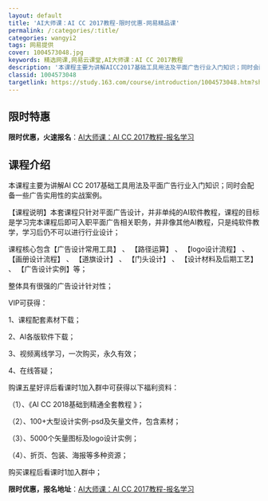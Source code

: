 ```yaml
---
layout: default
title: 'AI大师课：AI CC 2017教程-限时优惠-网易精品课'
permalink: /:categories/:title/
categories: wangyi2
tags: 网易提供
cover: 1004573048.jpg
keywords: 精选网课,网易云课堂,AI大师课：AI CC 2017教程
description: '本课程主要为讲解AICC2017基础工具用法及平面广告行业入门知识；同时会配备一些广告实用性的实战案例。【课程说明】本套'
classid: 1004573048
targetlink: https://study.163.com/course/introduction/1004573048.htm?share=1&shareId=1025206652&utm_campaign=share&utm_medium=iphoneShare&utm_source=&utm_u=1025206652
---
```


## 限时特惠

**限时优惠，火速报名**：[AI大师课：AI CC 2017教程-报名学习](https://study.163.com/course/introduction/1004573048.htm?share=1&shareId=1025206652&utm_campaign=share&utm_medium=iphoneShare&utm_source=&utm_u=1025206652)

## 课程介绍

本课程主要为讲解AI CC 2017基础工具用法及平面广告行业入门知识；同时会配备一些广告实用性的实战案例。



【课程说明】本套课程只针对平面广告设计，并非单纯的AI软件教程，课程的目标是学习完本课程后即可入职平面广告相关职务，并非像其他AI教程，只是纯软件教学，学习后仍不可以进行行业设计；

课程核心包含【广告设计常用工具】 、 【路径运算】  、  【logo设计流程】  、 【画册设计流程】  、  【道旗设计】  、  【门头设计】  、  【设计材料及后期工艺】  、  【广告设计实例】等；

整体具有很强的广告设计针对性；



VIP可获得：

1、课程配套素材下载；

2、AI各版软件下载；

3、视频离线学习，一次购买，永久有效；

4、在线答疑；



购课五星好评后看课时1加入群中可获得以下福利资料：

（1）、《AI CC 2018基础到精通全套教程 》；

（2）、100+大型设计实例-psd及矢量文件，包含素材；

（3）、5000个矢量图标及logo设计实例；

（4）、折页、包装、海报等多种资源；



购买课程后看课时1加入群中；

**限时优惠，报名地址**：[AI大师课：AI CC 2017教程-报名学习](https://study.163.com/course/introduction/1004573048.htm?share=1&shareId=1025206652&utm_campaign=share&utm_medium=iphoneShare&utm_source=&utm_u=1025206652)

